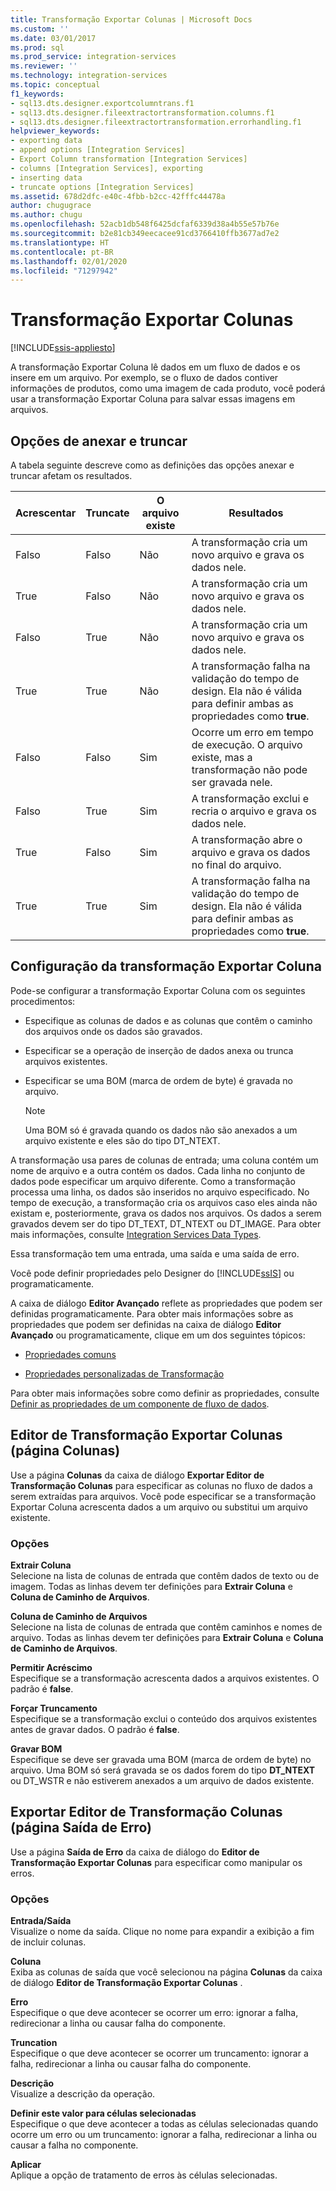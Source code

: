 ```yaml
---
title: Transformação Exportar Colunas | Microsoft Docs
ms.custom: ''
ms.date: 03/01/2017
ms.prod: sql
ms.prod_service: integration-services
ms.reviewer: ''
ms.technology: integration-services
ms.topic: conceptual
f1_keywords:
- sql13.dts.designer.exportcolumntrans.f1
- sql13.dts.designer.fileextractortransformation.columns.f1
- sql13.dts.designer.fileextractortransformation.errorhandling.f1
helpviewer_keywords:
- exporting data
- append options [Integration Services]
- Export Column transformation [Integration Services]
- columns [Integration Services], exporting
- inserting data
- truncate options [Integration Services]
ms.assetid: 678d2dfc-e40c-4fbb-b2cc-42fffc44478a
author: chugugrace
ms.author: chugu
ms.openlocfilehash: 52acb1db548f6425dcfaf6339d38a4b55e57b76e
ms.sourcegitcommit: b2e81cb349eecacee91cd3766410ffb3677ad7e2
ms.translationtype: HT
ms.contentlocale: pt-BR
ms.lasthandoff: 02/01/2020
ms.locfileid: "71297942"
---
```

# <a name="export-column-transformation"></a>Transformação Exportar Colunas

[!INCLUDE[ssis-appliesto](../../../includes/ssis-appliesto-ssvrpluslinux-asdb-asdw-xxx.md)]


  A transformação Exportar Coluna lê dados em um fluxo de dados e os insere em um arquivo. Por exemplo, se o fluxo de dados contiver informações de produtos, como uma imagem de cada produto, você poderá usar a transformação Exportar Coluna para salvar essas imagens em arquivos.  
  
## <a name="append-and-truncate-options"></a>Opções de anexar e truncar  
 A tabela seguinte descreve como as definições das opções anexar e truncar afetam os resultados.  
  
|Acrescentar|Truncate|O arquivo existe|Resultados|  
|------------|--------------|-----------------|-------------|  
|Falso|Falso|Não|A transformação cria um novo arquivo e grava os dados nele.|  
|True|Falso|Não|A transformação cria um novo arquivo e grava os dados nele.|  
|Falso|True|Não|A transformação cria um novo arquivo e grava os dados nele.|  
|True|True|Não|A transformação falha na validação do tempo de design. Ela não é válida para definir ambas as propriedades como **true**.|  
|Falso|Falso|Sim|Ocorre um erro em tempo de execução. O arquivo existe, mas a transformação não pode ser gravada nele.|  
|Falso|True|Sim|A transformação exclui e recria o arquivo e grava os dados nele.|  
|True|Falso|Sim|A transformação abre o arquivo e grava os dados no final do arquivo.|  
|True|True|Sim|A transformação falha na validação do tempo de design. Ela não é válida para definir ambas as propriedades como **true**.|  
  
## <a name="configuration-of-the-export-column-transformation"></a>Configuração da transformação Exportar Coluna  
 Pode-se configurar a transformação Exportar Coluna com os seguintes procedimentos:  
  
-   Especifique as colunas de dados e as colunas que contêm o caminho dos arquivos onde os dados são gravados.  
  
-   Especificar se a operação de inserção de dados anexa ou trunca arquivos existentes.  
  
-   Especificar se uma BOM (marca de ordem de byte) é gravada no arquivo.  
  
    > [!NOTE]  
    >  Uma BOM só é gravada quando os dados não são anexados a um arquivo existente e eles são do tipo DT_NTEXT.  
  
 A transformação usa pares de colunas de entrada; uma coluna contém um nome de arquivo e a outra contém os dados. Cada linha no conjunto de dados pode especificar um arquivo diferente. Como a transformação processa uma linha, os dados são inseridos no arquivo especificado. No tempo de execução, a transformação cria os arquivos caso eles ainda não existam e, posteriormente, grava os dados nos arquivos. Os dados a serem gravados devem ser do tipo DT_TEXT, DT_NTEXT ou DT_IMAGE. Para obter mais informações, consulte [Integration Services Data Types](../../../integration-services/data-flow/integration-services-data-types.md).  
  
 Essa transformação tem uma entrada, uma saída e uma saída de erro.  
  
 Você pode definir propriedades pelo Designer do [!INCLUDE[ssIS](../../../includes/ssis-md.md)] ou programaticamente.  
  
 A caixa de diálogo **Editor Avançado** reflete as propriedades que podem ser definidas programaticamente. Para obter mais informações sobre as propriedades que podem ser definidas na caixa de diálogo **Editor Avançado** ou programaticamente, clique em um dos seguintes tópicos:  
  
-   [Propriedades comuns](https://msdn.microsoft.com/library/51973502-5cc6-4125-9fce-e60fa1b7b796)  
  
-   [Propriedades personalizadas de Transformação](../../../integration-services/data-flow/transformations/transformation-custom-properties.md)  
  
 Para obter mais informações sobre como definir as propriedades, consulte [Definir as propriedades de um componente de fluxo de dados](../../../integration-services/data-flow/set-the-properties-of-a-data-flow-component.md).  
  
## <a name="export-column-transformation-editor-columns-page"></a>Editor de Transformação Exportar Colunas (página Colunas)
  Use a página **Colunas** da caixa de diálogo **Exportar Editor de Transformação Colunas** para especificar as colunas no fluxo de dados a serem extraídas para arquivos. Você pode especificar se a transformação Exportar Coluna acrescenta dados a um arquivo ou substitui um arquivo existente.  
  
### <a name="options"></a>Opções  
 **Extrair Coluna**  
 Selecione na lista de colunas de entrada que contêm dados de texto ou de imagem. Todas as linhas devem ter definições para **Extrair Coluna** e **Coluna de Caminho de Arquivos**.  
  
 **Coluna de Caminho de Arquivos**  
 Selecione na lista de colunas de entrada que contêm caminhos e nomes de arquivo. Todas as linhas devem ter definições para **Extrair Coluna** e **Coluna de Caminho de Arquivos**.  
  
 **Permitir Acréscimo**  
 Especifique se a transformação acrescenta dados a arquivos existentes. O padrão é **false**.  
  
 **Forçar Truncamento**  
 Especifique se a transformação exclui o conteúdo dos arquivos existentes antes de gravar dados. O padrão é **false**.  
  
 **Gravar BOM**  
 Especifique se deve ser gravada uma BOM (marca de ordem de byte) no arquivo. Uma BOM só será gravada se os dados forem do tipo **DT_NTEXT** ou DT_WSTR e não estiverem anexados a um arquivo de dados existente.  
  
## <a name="export-column-transformation-editor-error-output-page"></a>Exportar Editor de Transformação Colunas (página Saída de Erro)
  Use a página **Saída de Erro** da caixa de diálogo do **Editor de Transformação Exportar Colunas** para especificar como manipular os erros.  
  
### <a name="options"></a>Opções  
 **Entrada/Saída**  
 Visualize o nome da saída. Clique no nome para expandir a exibição a fim de incluir colunas.  
  
 **Coluna**  
 Exiba as colunas de saída que você selecionou na página **Colunas** da caixa de diálogo **Editor de Transformação Exportar Colunas** .  
  
 **Erro**  
 Especifique o que deve acontecer se ocorrer um erro: ignorar a falha, redirecionar a linha ou causar falha do componente.  
  
 **Truncation**  
 Especifique o que deve acontecer se ocorrer um truncamento: ignorar a falha, redirecionar a linha ou causar falha do componente.  
  
 **Descrição**  
 Visualize a descrição da operação.  
  
 **Definir este valor para células selecionadas**  
 Especifique o que deve acontecer a todas as células selecionadas quando ocorre um erro ou um truncamento: ignorar a falha, redirecionar a linha ou causar a falha no componente.  
  
 **Aplicar**  
 Aplique a opção de tratamento de erros às células selecionadas.  
  
  
